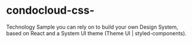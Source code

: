 # condocloud-css-
Technology Sample you can rely on to build your own Design System, based on React and a System UI theme (Theme UI | styled-components).
